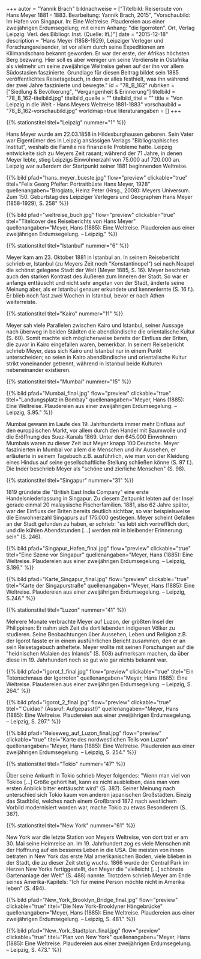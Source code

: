 +++
autor = "Yannik Brach"
bildnachweise = ["Titelbild: Reiseroute von Hans Meyer 1881 - 1883. Bearbeitung: Yannik Brach, 2015", "Vorschaubild: Im Hafen von Singapur. In: Eine Weltreise. Plaudereien aus einer zweijährigen Erdumsegelung; mit einem Anhang: \"die Igorroten\". Ort, Verlag Leipzig: Verl. des Bibliogr. Inst. (Quelle: IfL)"]
date = "2015-12-18"
description = "Hans Meyer (1858-1929), Leipziger Verleger und Forschungsreisender, ist vor allem durch seine Expeditionen am Kilimandscharo bekannt geworden. Er war der erste, der Afrikas höchsten Berg bezwang. Hier soll es aber weniger um seine Verdienste in Ostafrika als vielmehr um seine zweijährige Weltreise gehen auf der ihn vor allem Südostasien faszinierte. Grundlage für diesen Beitrag bildet sein 1885 veröffentlichtes Reisetagebuch, in dem er alles festhielt, was ihn während der zwei Jahre faszinierte und bewegte."
id = "78_B_162"
rubriken = ["Siedlung & Bevölkerung", "Vergangenheit & Erinnerung"]
titelbild = "78_B_162-titelbild.jpg"
titelbild_quelle = ""
titelbild_titel = ""
title = "Von Leipzig in die Welt - Hans Meyers Weltreise 1881-1883"
vorschaubild = "78_B_162-vorschaubild.jpg"
worldmap=true
literaturangaben = []
+++

{{% stationstitel titel="Leipzig" nummer="1" %}}

Hans Meyer wurde am 22.03.1858 in Hildesburghausen geboren. Sein Vater war Eigentümer des in Leipzig ansässigen Verlags "Bibliographisches Institut", weshalb die Familie nie finanzielle Probleme hatte. Leipzig entwickelte sich zu Meyers Zeit rasant; während der 71 Jahre, in denen Meyer lebte, stieg Leipzigs Einwohnerzahl von 75.000 auf 720.000 an. Leipzig war außerdem der Startpunkt seiner 1881 beginnenden Weltreise.

{{% bild pfad="hans_meyer_bueste.jpg" flow="preview" clickable="true" titel="Felix Georg Pfeifer: Portraitbüste Hans Meyer, 1928" quellenangaben="Brogiato, Heinz Peter (Hrsg., 2008): Meyers Universum. Zum 150. Geburtstag des Leipziger Verlegers und Geographen Hans Meyer (1858-1929), S. 258"  %}}

{{% bild pfad="weltreise_buch.jpg" flow="preview" clickable="true" titel="Titelcover des Reiseberichts von Hans Meyer" quellenangaben="Meyer, Hans (1885): Eine Weltreise. Plaudereien aus einer zweijährigen Erdumsegelung. – Leipzig."  %}}

{{% stationstitel titel="Istanbul" nummer="6" %}}

Meyer kam am 23. Oktober 1881 in Istanbul an. In seinem Reisebericht schrieb er, Istanbul (zu Meyers Zeit noch "Konstantinopel") sei nach Neapel die schönst gelegene Stadt der Welt (Meyer 1885, S. 16). Meyer beschrieb auch den starken Kontrast des Äußeren zum Inneren der Stadt. So war er anfangs enttäuscht und nicht sehr angetan von der Stadt, änderte seine Meinung aber, als er Istanbul genauer erkundete und kennenlernte (S. 16 f.). Er blieb noch fast zwei Wochen in Istanbul, bevor er nach Athen weiterreiste.

{{% stationstitel titel="Kairo" nummer="11" %}}

Meyer sah viele Parallelen zwischen Kairo und Istanbul, seiner Aussage nach überwog in beiden Städten die abendländische die orientalische Kultur (S. 60). Somit machte sich möglicherweise bereits der Einfluss der Briten, die zuvor in Kairo eingefallen waren, bemerkbar. In seinem Reisebericht schrieb Meyer, dass sich Kairo und Istanbul nur in einem Punkt unterscheiden; so seien in Kairo abendländische und orientalische Kultur strikt voneinander getrennt, während in Istanbul beide Kulturen nebeneinander existieren.

{{% stationstitel titel="Mumbai" nummer="15" %}}

{{% bild pfad="Mumbai_final.jpg" flow="preview" clickable="true" titel="Landungsplatz in Bombay" quellenangaben="Meyer, Hans (1885): Eine Weltreise. Plaudereien aus einer zweijährigen Erdumsegelung. – Leipzig, S.95."  %}}

Mumbai gewann im Laufe des 19. Jahrhunderts immer mehr Einfluss auf den europäischen Markt, vor allem durch den Handel mit Baumwolle und die Eröffnung des Suez-Kanals 1869. Unter den 645.000 Einwohnern Mumbais waren zu dieser Zeit laut Meyer knapp 100 Deutsche. Meyer faszinierten in Mumbai vor allem die Menschen und ihr Aussehen, er erläuterte in seinem Tagebuch z.B. ausführlich, wie man von der Kleidung eines Hindus auf seine gesellschaftliche Stellung schließen könne (S. 97 f.). Die Inder beschrieb Meyer als "schöne und zierliche Menschen" (S. 98).

{{% stationstitel titel="Singapur" nummer="31" %}}

1819 gründete die "British East India Company" eine erste Handelsniederlassung in Singapur. Zu diesem Zeitpunkt lebten auf der Insel gerade einmal 20 malaysische Fischerfamilien. 1881, also 62 Jahre später, war der Einfluss der Briten bereits deutlich sichtbar, so war beispielsweise die Einwohnerzahl Singapurs auf 175.000 gestiegen. Meyer scheint Gefallen an der Stadt gefunden zu haben, er schrieb: "es lebt sich vortrefflich dort, und die kühlen Abendstunden [...] werden mir in bleibender Erinnerung sein" (S. 246).

{{% bild pfad="Singapur_Hafen_final.jpg" flow="preview" clickable="true" titel="Eine Szene vor Singapur" quellenangaben="Meyer, Hans (1885): Eine Weltreise. Plaudereien aus einer zweijährigen Erdumsegelung. – Leipzig, S.186."  %}}

{{% bild pfad="Karte_Singapur_final.jpg" flow="preview" clickable="true" titel="Karte der Singapurstraße" quellenangaben="Meyer, Hans (1885): Eine Weltreise. Plaudereien aus einer zweijährigen Erdumsegelung. – Leipzig, S.246."  %}}

{{% stationstitel titel="Luzon" nummer="41" %}}

Mehrere Monate verbrachte Meyer auf Luzon, der größten Insel der Philippinen: Er nahm sich Zeit die dort lebenden indigenen Völker zu studieren. Seine Beobachtungen über Aussehen, Leben und Religion z.B. der Igorot fasste er in einem ausführlichen Bericht zusammen, den er an sein Reisetagebuch anheftete. Meyer wollte mit seinen Forschungen auf die "heidnischen Malaien des Inlands" (S. 508) aufmerksam machen, da über diese im 19. Jahrhundert noch so gut wie gar nichts bekannt war.

{{% bild pfad="Igorot_1_final.jpg" flow="preview" clickable="true" titel="Ein Totenschmaus der Igorroten" quellenangaben="Meyer, Hans (1885): Eine Weltreise. Plaudereien aus einer zweijährigen Erdumsegelung. – Leipzig, S. 264."  %}}

{{% bild pfad="Igorot_2_final.jpg" flow="preview" clickable="true" titel="'Cuidao!' (Ausruf: Aufgepasst!)" quellenangaben="Meyer, Hans (1885): Eine Weltreise. Plaudereien aus einer zweijährigen Erdumsegelung. – Leipzig, S. 297."  %}}

{{% bild pfad="Reiseweg_auf_Luzon_final.jpg" flow="preview" clickable="true" titel="Karte des nordwestlichen Teils von Luzon" quellenangaben="Meyer, Hans (1885): Eine Weltreise. Plaudereien aus einer zweijährigen Erdumsegelung. – Leipzig, S. 254."  %}}

{{% stationstitel titel="Tokio" nummer="47" %}}

Über seine Ankunft in Tokio schrieb Meyer folgendes: "Wenn man viel von Tokios [...] Größe gehört hat, kann es nicht ausbleiben, dass man vom ersten Anblick bitter enttäuscht wird" (S. 387). Seiner Meinung nach unterschied sich Tokio kaum von anderen japanischen Großstädten. Einzig das Stadtbild, welches nach einem Großbrand 1872 nach westlichem Vorbild modernisiert worden war, mache Tokio zu etwas Besonderem (S. 387).

{{% stationstitel titel="New York" nummer="61" %}}

New York war die letzte Station von Meyers Weltreise, von dort trat er am 30. Mai seine Heimreise an. Im 19. Jahrhundert zog es viele Menschen mit der Hoffnung auf ein besseres Leben in die USA. Die meisten von ihnen betraten in New York das erste Mal amerikanischen Boden, viele blieben in der Stadt, die zu dieser Zeit stetig wuchs. 1866 wurde der Central Park im Herzen New Yorks fertiggestellt, den Meyer die "vielleicht [...] schönste Gartenanlage der Welt" (S. 488) nannte. Trotzdem schrieb Meyer am Ende seines Amerika-Kapitels: "Ich für meine Person möchte nicht in Amerika leben" (S. 494).

{{% bild pfad="New_York_Brooklyn_Bridge_final.jpg" flow="preview" clickable="true" titel="Die New York-Brooklyner Hängebrücke" quellenangaben="Meyer, Hans (1885): Eine Weltreise. Plaudereien aus einer zweijährigen Erdumsegelung. – Leipzig, S. 481."  %}}

{{% bild pfad="New_York_Stadtplan_final.jpg" flow="preview" clickable="true" titel="Plan von New York" quellenangaben="Meyer, Hans (1885): Eine Weltreise. Plaudereien aus einer zweijährigen Erdumsegelung. – Leipzig, S. 473."  %}}


